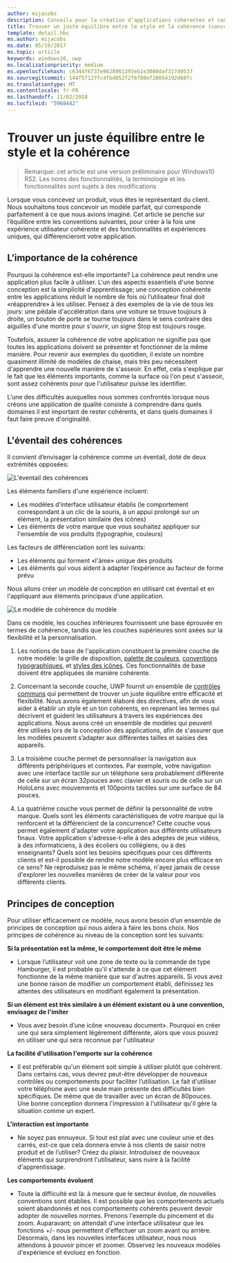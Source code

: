```yaml
---
author: mijacobs
description: Conseils pour la création d’applications cohérentes et conviviales, qui dénotent également une certaine originalité et convivialité.
title: Trouver un juste équilibre entre le style et la cohérence (conception des applications UWP)
template: detail.hbs
ms.author: mijacobs
ms.date: 05/19/2017
ms.topic: article
keywords: windows10, uwp
ms.localizationpriority: medium
ms.openlocfilehash: c6344f6737e9628961393eb1e3080daf31740537
ms.sourcegitcommit: 144f5f127fc4fbd852f2f6780ef26054192d68fc
ms.translationtype: MT
ms.contentlocale: fr-FR
ms.lasthandoff: 11/02/2018
ms.locfileid: "5968442"
---
```

# <a name="balancing-style-and-consistency"></a>Trouver un juste équilibre entre le style et la cohérence

 

> Remarque: cet article est une version préliminaire pour Windows10 RS2. Les noms des fonctionnalités, la terminologie et les fonctionnalités sont sujets à des modifications

Lorsque vous concevez un produit, vous êtes le représentant du client. Nous souhaitons tous concevoir un modèle parfait, qui corresponde parfaitement à ce que nous avions imaginé. Cet article se penche sur l’équilibre entre les conventions suivantes, pour créer à la fois une expérience utilisateur cohérente et des fonctionnalités et expériences uniques, qui différencieront votre application. 

 
## <a name="the-importance-of-consistency"></a>L’importance de la cohérence
Pourquoi la cohérence est-elle importante? La cohérence peut rendre une application plus facile à utiliser. L'un des aspects essentiels d'une bonne conception est la simplicité d'apprentissage; une conception cohérente entre les applications réduit le nombre de fois où l’utilisateur final doit «réapprendre» à les utiliser. Pensez à des exemples de la vie de tous les jours: une pédale d'accélération dans une voiture se trouve toujours à droite, un bouton de porte se tourne toujours dans le sens contraire des aiguilles d'une montre pour s'ouvrir, un signe Stop est toujours rouge. 

Toutefois, assurer la cohérence de votre application ne signifie pas que toutes les applications doivent se présenter et fonctionner de la même manière. Pour revenir aux exemples du quotidien, il existe un nombre quasiment illimité de modèles de chaise, mais très peu nécessitent d'apprendre une nouvelle manière de s'asseoir. En effet, cela s'explique par le fait que les éléments importants, comme la surface où l'on peut s'asseoir, sont assez cohérents pour que l'utilisateur puisse les identifier. 

L’une des difficultés auxquelles nous sommes confrontés lorsque nous créons une application de qualité consiste à comprendre dans quels domaines il est important de rester cohérents, et dans quels domaines il faut faire preuve d'originalité. 

## <a name="the-consistency-spectrum"></a>L'éventail des cohérences
 Il convient d’envisager la cohérence comme un éventail, doté de deux extrémités opposées:


![L'éventail des cohérences](images/consistency/consistency-spectrum.png)

Les éléments familiers d'une expérience incluent:
-   Les modèles d’interface utilisateur établis (le comportement correspondant à un clic de la souris, à un appui prolongé sur un élément, la présentation similaire des icônes)
-   Les éléments de votre marque que vous souhaitez appliquer sur l'ensemble de vos produits (typographie, couleurs)

Les facteurs de différenciation sont les suivants:
-   Les éléments qui forment «l'âme» unique des produits
-   Les éléments qui vous aident à adapter l’expérience au facteur de forme prévu

Nous allons créer un modèle de conception en utilisant cet éventail et en l'appliquant aux éléments principaux d’une application. 

![Le modèle de cohérence du modèle](images/consistency/design-consistency-model.png)

Dans ce modèle, les couches inférieures fournissent une base éprouvée en termes de cohérence, tandis que les couches supérieures sont axées sur la flexibilité et la personnalisation.  

1. Les notions de base de l'application constituent la première couche de notre modèle: la grille de disposition, [palette de couleurs](color.md), [conventions typographiques](typography.md), et [styles des icônes](icons.md). Ces fonctionnalités de base doivent être appliquées de manière cohérente. 

2. Concernant la seconde couche, UWP fournit un ensemble de [contrôles communs](../controls-and-patterns/index.md) qui permettent de trouver un juste équilibre entre efficacité et flexibilité. Nous avons également élaboré des directives, afin de vous aider à établir un style et un ton cohérents, en reprenant les termes qui décrivent et guident les utilisateurs à travers les expériences des applications. Nous avons créé un ensemble de modèles qui peuvent être utilisés lors de la conception des applications, afin de s'assurer que les modèles peuvent s’adapter aux différentes tailles et saisies des appareils. 
3. La troisième couche permet de personnaliser la navigation aux différents périphériques et contextes. Par exemple, votre navigation avec une interface tactile sur un téléphone sera probablement différente de celle sur un écran 32pouces avec clavier et souris ou de celle sur un HoloLens avec mouvements et 100points tactiles sur une surface de 84 pouces.
4. La quatrième couche vous permet de définir la personnalité de votre marque. Quels sont les éléments caractéristiques de votre marque qui la renforcent et la différencient de la concurrence? Cette couche vous permet également d'adapter votre application aux différents utilisateurs finaux. Votre application s'adresse-t-elle à des adeptes de jeux vidéos, à des informaticiens, à des écoliers ou collégiens, ou à des enseignants? Quels sont les besoins spécifiques pour ces différents clients et est-il possible de rendre notre modèle encore plus efficace en ce sens? Ne reproduisez pas le même schéma, n'ayez jamais de cesse d'explorer les nouvelles manières de créer de la valeur pour vos différents clients.  


## <a name="design-principles"></a>Principes de conception
Pour utiliser efficacement ce modèle, nous avons besoin d’un ensemble de principes de conception qui nous aidera à faire les bons choix. Nos principes de cohérence au niveau de la conception sont les suivants:

**Si la présentation est la même, le comportement doit être le même**
-   Lorsque l’utilisateur voit une zone de texte ou la commande de type Hamburger, il est probable qu'il s'attende à ce que cet élément fonctionne de la même manière que sur d'autres appareils. Si vous avez une bonne raison de modifier un comportement établi, définissez les attentes des utilisateurs en modifiant également la présentation.

**Si un élément est très similaire à un élément existant ou à une convention, envisagez de l'imiter**
-   Vous avez besoin d’une icône «nouveau document». Pourquoi en créer une qui sera simplement légèrement différente, alors que vous pouvez en utiliser une qui sera reconnue par l'utilisateur

**La facilité d'utilisation l'emporte sur la cohérence**
-   Il est préférable qu'un élément soit simple à utiliser plutôt que cohérent. Dans certains cas, vous devrez peut-être développer de nouveaux contrôles ou comportements pour faciliter l’utilisation. Le fait d'utiliser votre téléphone avec une seule main présente des difficultés bien spécifiques. De même que de travailler avec un écran de 80pouces. Une bonne conception donnera l'impression à l'utilisateur qu'il gère la situation comme un expert. 

**L'interaction est importante**
-   Ne soyez pas ennuyeux. Si tout est plat avec une couleur unie et des carrés, est-ce que cela donnera envie à nos clients de saisir notre produit et de l’utiliser? Créez du plaisir. Introduisez de nouveaux éléments qui surprendront l'utilisateur, sans nuire à la facilité d'apprentissage. 

**Les comportements évoluent**
-   Toute la difficulté est là: à mesure que le secteur évolue, de nouvelles conventions sont établies. Il est possible que les comportements actuels soient abandonnés et nos comportements cohérents peuvent devoir adopter de nouvelles normes. Prenons l'exemple du pincement et du zoom. Auparavant; on attendait d'une interface utilisateur que les fonctions +/- nous permettent d'effectuer un zoom avant ou arrière. Désormais, dans les nouvelles interfaces utilisateur, nous nous attendons à pouvoir pincer et zoomer. Observez les nouveaux modèles d'expérience et évoluez en fonction. 
